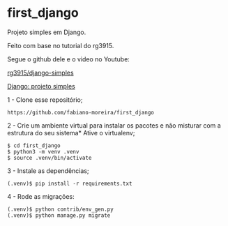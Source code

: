 # first_django

Projeto simples em Django.

Feito com base no tutorial do rg3915.

Segue o github dele e o video no Youtube:

[rg3915/django-simples](https://github.com/rg3915/django-simples)

[Django: projeto simples ](https://www.youtube.com/watch?v=DEhzECzf7_g&t=305s)

1 - Clone esse repositório;

```
https://github.com/fabiano-moreira/first_django

```

2 - Crie um ambiente virtual para instalar os pacotes e não misturar com a estrutura do seu sistema* Ative o virtualenv;

```
$ cd first_django
$ python3 -m venv .venv
$ source .venv/bin/activate
```

3 -  Instale as dependências;

```
(.venv)$ pip install -r requirements.txt

```

4 - Rode as migrações:

```
(.venv)$ python contrib/env_gen.py
(.venv)$ python manage.py migrate

```